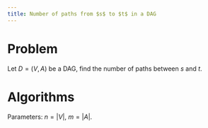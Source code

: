 ```yaml
---
title: Number of paths from $s$ to $t$ in a DAG
---
```


# Problem
Let $D=(V,A)$ be a DAG, find the number of paths between $s$ and $t$. 

# Algorithms
Parameters: $n=|V|$, $m=|A|$.